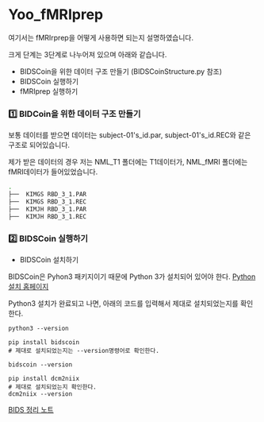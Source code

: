# Yoo_fMRIprep

여기서는 fMRIrprep을 어떻게 사용하면 되는지 설명하였습니다.

크게 단계는 3단계로 나누어져 있으며 아래와 같습니다.

* BIDSCoin을 위한 데이터 구조 만들기 (BIDSCoinStructure.py 참조)
* BIDSCoin 실행하기
* fMRIprep 실행하기

### 1️⃣ BIDCoin을 위한 데이터 구조 만들기

보통 데이터를 받으면 데이터는 subject-01's_id.par, subject-01's_id.REC와 같은 구조로 되어있습니다. 

제가 받은 데이터의 경우 저는 NML_T1 폴더에는 T1데이터가, NML_fMRI 폴더에는 fMRI데이터가 들어있었습니다.

~~~bash
.
├──  KIMGS RBD_3_1.PAR
├──  KIMGS RBD_3_1.REC
├──  KIMJH RBD_3_1.PAR
├──  KIMJH RBD_3_1.REC
~~~


### 2️⃣ BIDSCoin 실행하기

* BIDSCoin 설치하기

BIDSCoin은 Pyhon3 패키지이기 때문에 Python 3가 설치되어 있어야 한다. [Python 설치 홈페이지](https://www.python.org/downloads/)

Python3 설치가 완료되고 나면, 아래의 코드를 입력해서 제대로 설치되었는지를 확인한다.

~~~linux
python3 --version
~~~


~~~linux
pip install bidscoin
# 제대로 설치되었는지는 --version명령어로 확인한다.

bidscoin --version
~~~


~~~linux
pip install dcm2niix
# 제대로 설치되었는지 확인한다.
dcm2niix --version
~~~



[BIDS 정리 노트](https://github.com/OhJunYoung21/Sleep-fMRI/tree/main/BIDS_Coin)




